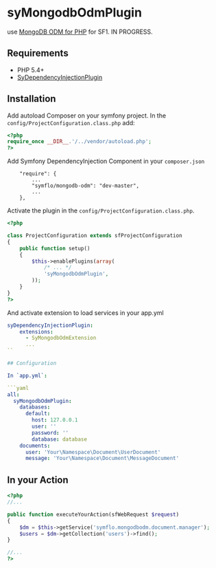 # syMongodbOdmPlugin

use [MongoDB ODM for PHP](https://github.com/symflo/mongodb-odm) for SF1. IN PROGRESS.

## Requirements

* PHP 5.4+
* [SyDependencyInjectionPlugin](https://github.com/symflo/syDependencyInjectionPlugin)

## Installation

Add autoload Composer on your symfony project.
In the `config/ProjectConfiguration.class.php` add:

```php
<?php
require_once __DIR__.'/../vendor/autoload.php';
?>
```

Add Symfony DependencyInjection Component in your `composer.json`

```shell
    "require": {
        ...
        "symflo/mongodb-odm": "dev-master",
        ...
    },
```

Activate the plugin in the `config/ProjectConfiguration.class.php`.

```php
<?php

class ProjectConfiguration extends sfProjectConfiguration
{
    public function setup()
    {
        $this->enablePlugins(array(
            /* ... */
            'syMongodbOdmPlugin',
        ));
    }
}
?>
```

And activate extension to load services in your app.yml

```yaml
syDependencyInjectionPlugin:
    extensions:
      - SyMongodbOdmExtension
      ...
``

## Configuration

In `app.yml`:

```yaml
all:
  syMongodbOdmPlugin:
    databases:
      default:
        host: 127.0.0.1
        user: ''
        password: ''
        database: database
    documents:
      user: 'Your\Namespace\Document\UserDocument'
      message: 'Your\Namespace\Document\MessageDocument'
```

## In your Action

```php
<?php
//...

public function executeYourAction(sfWebRequest $request)
{ 
    $dm = $this->getService('symflo.mongodbodm.document.manager');
    $users = $dm->getCollection('users')->find();
}

//...
?>
```
